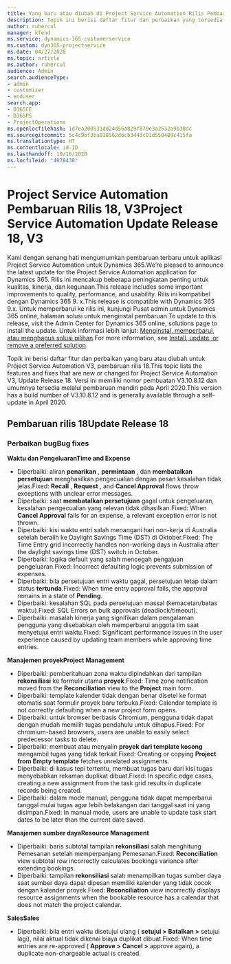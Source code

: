 ```yaml
---
title: Yang baru atau diubah di Project Service Automation Rilis Pembaruan 18, V3
description: Topik ini berisi daftar fitur dan perbaikan yang tersedia di Project Service Automation V3, pembaruan rilis 18, V3.
author: ruhercul
manager: kfend
ms.service: dynamics-365-customerservice
ms.custom: dyn365-projectservice
ms.date: 04/27/2020
ms.topic: article
ms.author: ruhercul
audience: Admin
search.audienceType:
- admin
- customizer
- enduser
search.app:
- D365CE
- D365PS
- ProjectOperations
ms.openlocfilehash: 1d7ea200531dd24d56a829f879e3a2532a9b38dc
ms.sourcegitcommit: 5c4c9bf3ba018562d6cb3443c01d550489c415fa
ms.translationtype: HT
ms.contentlocale: id-ID
ms.lasthandoff: 10/16/2020
ms.locfileid: "4078438"
---
```

# <a name="project-service-automation-update-release-18-v3"></a><span data-ttu-id="47dcb-103">Project Service Automation Pembaruan Rilis 18, V3</span><span class="sxs-lookup"><span data-stu-id="47dcb-103">Project Service Automation Update Release 18, V3</span></span>

<span data-ttu-id="47dcb-104">Kami dengan senang hati mengumumkan pembaruan terbaru untuk aplikasi Project Service Automation untuk Dynamics 365.</span><span class="sxs-lookup"><span data-stu-id="47dcb-104">We’re pleased to announce the latest update for the Project Service Automation application for Dynamics 365.</span></span> <span data-ttu-id="47dcb-105">Rilis ini mencakup beberapa peningkatan penting untuk kualitas, kinerja, dan kegunaan.</span><span class="sxs-lookup"><span data-stu-id="47dcb-105">This release includes some important improvements to quality, performance, and usability.</span></span> <span data-ttu-id="47dcb-106">Rilis ini kompatibel dengan Dynamics 365 9. x.</span><span class="sxs-lookup"><span data-stu-id="47dcb-106">This release is compatible with Dynamics 365 9.x.</span></span> <span data-ttu-id="47dcb-107">Untuk memperbarui ke rilis ini, kunjungi Pusat admin untuk Dynamics 365 online, halaman solusi untuk menginstal pembaruan.</span><span class="sxs-lookup"><span data-stu-id="47dcb-107">To update to this release, visit the Admin Center for Dynamics 365 online, solutions page to install the update.</span></span> <span data-ttu-id="47dcb-108">Untuk informasi lebih lanjut: [Menginstal, memperbarui, atau menghapus solusi pilihan](https://docs.microsoft.com/power-platform/admin/install-remove-preferred-solution).</span><span class="sxs-lookup"><span data-stu-id="47dcb-108">For more information, see [Install, update, or remove a preferred solution](https://docs.microsoft.com/power-platform/admin/install-remove-preferred-solution).</span></span>

<span data-ttu-id="47dcb-109">Topik ini berisi daftar fitur dan perbaikan yang baru atau diubah untuk Project Service Automation V3, pembaruan rilis 18.</span><span class="sxs-lookup"><span data-stu-id="47dcb-109">This topic lists the features and fixes that are new or changed for Project Service Automation V3, Update Release 18.</span></span> <span data-ttu-id="47dcb-110">Versi ini memiliki nomor pembuatan V3.10.8.12 dan umumnya tersedia melalui pembaruan mandiri pada April 2020.</span><span class="sxs-lookup"><span data-stu-id="47dcb-110">This version has a build number of V3.10.8.12 and is generally available through a self-update in April 2020.</span></span>

## <a name="update-release-18"></a><span data-ttu-id="47dcb-111">Pembaruan rilis 18</span><span class="sxs-lookup"><span data-stu-id="47dcb-111">Update Release 18</span></span>

### <a name="bug-fixes"></a><span data-ttu-id="47dcb-112">Perbaikan bug</span><span class="sxs-lookup"><span data-stu-id="47dcb-112">Bug fixes</span></span>

<span data-ttu-id="47dcb-113">**Waktu dan Pengeluaran**</span><span class="sxs-lookup"><span data-stu-id="47dcb-113">**Time and Expense**</span></span>

- <span data-ttu-id="47dcb-114">Diperbaiki: aliran **penarikan** , **permintaan** , dan **membatalkan persetujuan** menghasilkan pengecualian dengan pesan kesalahan tidak jelas.</span><span class="sxs-lookup"><span data-stu-id="47dcb-114">Fixed: **Recall** , **Request** , and **Cancel Approval** flows throw exceptions with unclear error messages.</span></span>
- <span data-ttu-id="47dcb-115">Diperbaiki: saat **membatalkan persetujuan** gagal untuk pengeluaran, kesalahan pengecualian yang relevan tidak dihasilkan.</span><span class="sxs-lookup"><span data-stu-id="47dcb-115">Fixed: When **Cancel Approval** fails for an expense, a relevant exception error is not thrown.</span></span>
- <span data-ttu-id="47dcb-116">Diperbaiki: kisi waktu entri salah menangani hari non-kerja di Australia setelah beralih ke Daylight Savings Time (DST) di Oktober.</span><span class="sxs-lookup"><span data-stu-id="47dcb-116">Fixed: The Time Entry grid incorrectly handles non-working days in Australia after the daylight savings time (DST) switch in October.</span></span>
- <span data-ttu-id="47dcb-117">Diperbaiki: logika default yang salah mencegah pengajuan pengeluaran.</span><span class="sxs-lookup"><span data-stu-id="47dcb-117">Fixed: Incorrect defaulting logic prevents submission of expenses.</span></span>
- <span data-ttu-id="47dcb-118">Diperbaiki: bila persetujuan entri waktu gagal, persetujuan tetap dalam status **tertunda**.</span><span class="sxs-lookup"><span data-stu-id="47dcb-118">Fixed: When time entry approval fails, the approval remains in a state of **Pending**.</span></span>
- <span data-ttu-id="47dcb-119">Diperbaiki: kesalahan SQL pada persetujuan massal (kemacetan/batas waktu).</span><span class="sxs-lookup"><span data-stu-id="47dcb-119">Fixed: SQL Errors on bulk approvals (deadlock/timeout).</span></span>
- <span data-ttu-id="47dcb-120">Diperbaiki: masalah kinerja yang signifikan dalam pengalaman pengguna yang disebabkan oleh memperbarui anggota tim saat menyetujui entri waktu.</span><span class="sxs-lookup"><span data-stu-id="47dcb-120">Fixed: Significant performance issues in the user experience caused by updating team members while approving time entries.</span></span>

<span data-ttu-id="47dcb-121">**Manajemen proyek**</span><span class="sxs-lookup"><span data-stu-id="47dcb-121">**Project Management**</span></span>

- <span data-ttu-id="47dcb-122">Diperbaiki: pemberitahuan zona waktu dipindahkan dari tampilan **rekonsiliasi** ke formulir utama **proyek**.</span><span class="sxs-lookup"><span data-stu-id="47dcb-122">Fixed: Time zone notification moved from the **Reconciliation** view to the **Project** main form.</span></span>
- <span data-ttu-id="47dcb-123">Diperbaiki: template kalender tidak dengan benar disetel ke format otomatis saat formulir proyek baru terbuka.</span><span class="sxs-lookup"><span data-stu-id="47dcb-123">Fixed: Calendar template is not correctly defaulting when a new project form opens.</span></span>
- <span data-ttu-id="47dcb-124">Diperbaiki: untuk browser berbasis Chromium, pengguna tidak dapat dengan mudah memilih tugas pendahulu untuk dihapus.</span><span class="sxs-lookup"><span data-stu-id="47dcb-124">Fixed: For chromium-based browsers, users are unable to easily select predecessor tasks to delete.</span></span>
- <span data-ttu-id="47dcb-125">Diperbaiki: membuat atau menyalin **proyek dari template kosong** mengambil tugas yang tidak terkait.</span><span class="sxs-lookup"><span data-stu-id="47dcb-125">Fixed: Creating or copying **Project from Empty template** fetches unrelated assignments.</span></span>
- <span data-ttu-id="47dcb-126">Diperbaiki: di kasus tepi tertentu, membuat tugas baru dari kisi tugas menyebabkan rekaman duplikat dibuat.</span><span class="sxs-lookup"><span data-stu-id="47dcb-126">Fixed: In specific edge cases, creating a new assignment from the task grid results in duplicate records being created.</span></span>
- <span data-ttu-id="47dcb-127">Diperbaiki: dalam mode manual, pengguna tidak dapat memperbarui tanggal mulai tugas agar lebih belakangan dari tanggal saat ini yang disimpan.</span><span class="sxs-lookup"><span data-stu-id="47dcb-127">Fixed: In manual mode, users are unable to update task start dates to be later than the current date saved.</span></span>

<span data-ttu-id="47dcb-128">**Manajemen sumber daya**</span><span class="sxs-lookup"><span data-stu-id="47dcb-128">**Resource Management**</span></span>

- <span data-ttu-id="47dcb-129">Diperbaiki: baris subtotal tampilan **rekonsiliasi** salah menghitung Pemesanan setelah memperpanjang Pemesanan.</span><span class="sxs-lookup"><span data-stu-id="47dcb-129">Fixed: **Reconciliation** view subtotal row incorrectly calculates bookings variance after extending bookings.</span></span>
- <span data-ttu-id="47dcb-130">Diperbaiki: tampilan **rekonsiliasi** salah menampilkan tugas sumber daya saat sumber daya dapat dipesan memiliki kalender yang tidak cocok dengan kalender proyek.</span><span class="sxs-lookup"><span data-stu-id="47dcb-130">Fixed: **Reconciliation** view incorrectly displays resource assignments when the bookable resource has a calendar that does not match the project calendar.</span></span>

<span data-ttu-id="47dcb-131">**Sales**</span><span class="sxs-lookup"><span data-stu-id="47dcb-131">**Sales**</span></span>

- <span data-ttu-id="47dcb-132">Diperbaiki: bila entri waktu disetujui ulang ( **setujui > Batalkan >** setujui lagi), nilai aktual tidak dikenai biaya duplikat dibuat.</span><span class="sxs-lookup"><span data-stu-id="47dcb-132">Fixed: When time entries are re-approved ( **Approve > Cancel >** approve again), a duplicate non-chargeable actual is created.</span></span>

